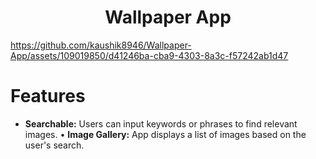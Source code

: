 <h1 align="center" id="title">Wallpaper App</h1>


https://github.com/kaushik8946/Wallpaper-App/assets/109019850/d41246ba-cba9-4303-8a3c-f57242ab1d47

# Features
- **Searchable:** Users can input keywords or phrases to find relevant images.
• **Image Gallery:** App displays a list of images based on the user's search.
